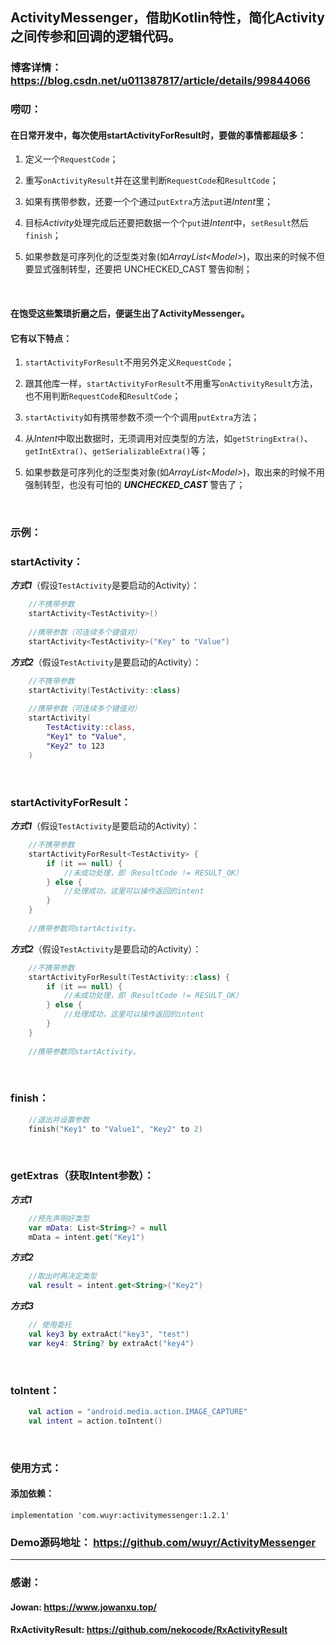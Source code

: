 ##  ActivityMessenger，借助Kotlin特性，简化Activity之间传参和回调的逻辑代码。
### 博客详情： <https://blog.csdn.net/u011387817/article/details/99844066>

### 唠叨：
#### 在日常开发中，每次使用startActivityForResult时，要做的事情都超级多：

 1. 定义一个`RequestCode`；
 
 2. 重写`onActivityResult`并在这里判断`RequestCode`和`ResultCode`；
 
 3. 如果有携带参数，还要一个个通过`putExtra`方法`put`进*Intent*里；
 
 4. 目标*Activity*处理完成后还要把数据一个个`put`进*Intent*中，`setResult`然后`finish`；
 
 5. 如果参数是可序列化的泛型类对象(如*ArrayList\<Model\>*)，取出来的时候不但要显式强制转型，还要把 UNCHECKED_CAST 警告抑制；
 <br/>

#### 在饱受这些繁琐折磨之后，便诞生出了**ActivityMessenger**。
#### 它有以下特点：

 1. `startActivityForResult`不用另外定义`RequestCode`；
 
 2. 跟其他库一样，`startActivityForResult`不用重写`onActivityResult`方法，也不用判断`RequestCode`和`ResultCode`；
 
 3. `startActivity`如有携带参数不须一个个调用`putExtra`方法；
 
 4. 从*Intent*中取出数据时，无须调用对应类型的方法，如`getStringExtra()`、`getIntExtra()`、`getSerializableExtra()`等；
 
 5. 如果参数是可序列化的泛型类对象(如*ArrayList\<Model\>*)，取出来的时候不用强制转型，也没有可怕的 ***UNCHECKED_CAST*** 警告了；
<br/>

### 示例：
### startActivity：
***方式1***（假设`TestActivity`是要启动的Activity）：
```kotlin
    //不携带参数
    startActivity<TestActivity>()
    
    //携带参数（可连续多个键值对）
    startActivity<TestActivity>("Key" to "Value")
```
***方式2***（假设`TestActivity`是要启动的Activity）：
```kotlin
    //不携带参数
    startActivity(TestActivity::class)
    
    //携带参数（可连续多个键值对）
    startActivity(
        TestActivity::class,
        "Key1" to "Value",
        "Key2" to 123
    )
```
<br/>

### startActivityForResult：
***方式1***（假设`TestActivity`是要启动的Activity）：
```kotlin
    //不携带参数
    startActivityForResult<TestActivity> {
        if (it == null) {
            //未成功处理，即（ResultCode != RESULT_OK）
        } else {
            //处理成功，这里可以操作返回的intent
        }
    }
    
    //携带参数同startActivity。
```
***方式2***（假设`TestActivity`是要启动的Activity）：
```kotlin
    //不携带参数
    startActivityForResult(TestActivity::class) {
        if (it == null) {
            //未成功处理，即（ResultCode != RESULT_OK）
        } else {
            //处理成功，这里可以操作返回的intent
        }
    }
    
    //携带参数同startActivity。    
```
<br/>

### finish：
```kotlin
    //退出并设置参数
    finish("Key1" to "Value1", "Key2" to 2)
```
<br/>

### getExtras（获取Intent参数）：
***方式1***
```kotlin
    //预先声明好类型
    var mData: List<String>? = null
    mData = intent.get("Key1")
```
***方式2***
```kotlin
    //取出时再决定类型
    val result = intent.get<String>("Key2")
```

***方式3***
```kotlin
    // 使用委托
    val key3 by extraAct("key3", "test")
    var key4: String? by extraAct("key4")
```
<br/>

### toIntent：
```kotlin
    val action = "android.media.action.IMAGE_CAPTURE"
    val intent = action.toIntent()
```
<br/>
                                                                                                                                                                                                                  
### 使用方式：
#### 添加依赖：
```
implementation 'com.wuyr:activitymessenger:1.2.1'
```

### Demo源码地址： <https://github.com/wuyr/ActivityMessenger>
---
### 感谢：
#### Jowan: <https://www.jowanxu.top/>
#### RxActivityResult: <https://github.com/nekocode/RxActivityResult>
